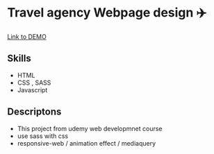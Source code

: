 # Travel agency Webpage design :airplane:
[Link to DEMO](https://edennyk.github.io/travel/)
## Skills
* HTML 
* CSS , SASS
* Javascript

## Descriptons
* This project from udemy web developmnet course 
* use sass with css
* responsive-web / animation effect / mediaquery 

